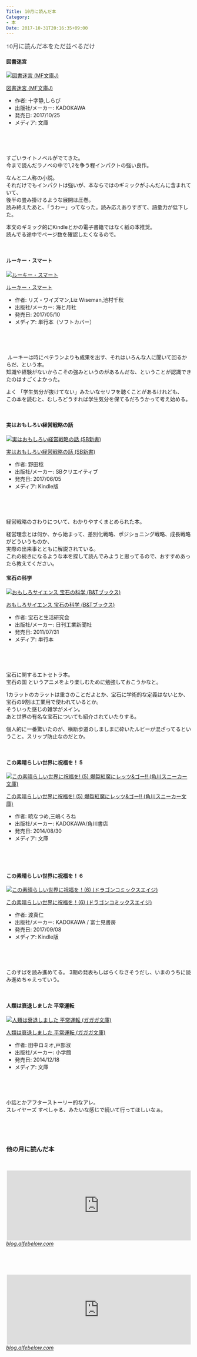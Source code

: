 ```yaml
---
Title: 10月に読んだ本
Category:
- 本
Date: 2017-10-31T20:16:35+09:00
---
```


<p><span style="color: #3d3f44; font-family: 'Helvetica Neue', Helvetica, Arial, 'ヒラギノ角ゴ Pro W3', 'Hiragino Kaku Gothic Pro', メイリオ, Meiryo, 'ＭＳ Ｐゴシック', 'MS PGothic', sans-serif; font-size: 16px; font-style: normal; font-variant-ligatures: normal; font-variant-caps: normal; font-weight: normal; letter-spacing: normal; orphans: 2; text-align: start; text-indent: 0px; text-transform: none; white-space: normal; widows: 2; word-spacing: 0px; -webkit-text-stroke-width: 0px; background-color: #ffffff; text-decoration-style: initial; text-decoration-color: initial; display: inline !important; float: none;">10月に読んだ本をただ並べるだけ</span></p>
<h4>図書迷宮</h4>
<div class="freezed">
<div class="external-link-detail"><a href="https://www.amazon.co.jp/exec/obidos/ASIN/4040683447/ab1025-22/"><img class="external-link-detail-image" title="図書迷宮 (MF文庫J)" src="https://images-fe.ssl-images-amazon.com/images/I/61heLypb75L._SL160_.jpg" alt="図書迷宮 (MF文庫J)" /></a>
<div class="external-link-detail-info">
<p class="external-link-detail-title"><a href="https://www.amazon.co.jp/exec/obidos/ASIN/4040683447/ab1025-22/">図書迷宮 (MF文庫J)</a></p>
<ul>
<li><span class="external-link-detail-label">作者:</span> 十字静,しらび</li>
<li><span class="external-link-detail-label">出版社/メーカー:</span> KADOKAWA</li>
<li><span class="external-link-detail-label">発売日:</span> 2017/10/25</li>
<li><span class="external-link-detail-label">メディア:</span> 文庫</li>

</ul>
</div>
<div class="external-link-detail-foot"> </div>
</div>
</div>
<p> </p>
<p>すごいライトノベルがでてきた。<br />今まで読んだラノベの中で1,2を争う程インパクトの強い良作。</p>
<p>なんと二人称の小説。<br />それだけでもインパクトは強いが、本ならではのギミックがふんだんに含まれていて、<br />後半の畳み掛けるような展開は圧巻。<br />読み終えたあと、「うわー」ってなった。読み応えありすぎて、語彙力が低下した。</p>
<p>本文のギミック的にKindleとかの電子書籍ではなく紙の本推奨。<br />読んでる途中でページ数を確認したくなるので。</p>
<p> </p>
<h4>ルーキー・スマート</h4>
<div class="freezed">
<div class="external-link-detail"><a href="https://www.amazon.co.jp/exec/obidos/ASIN/4903212599/ab1025-22/"><img class="external-link-detail-image" title="ルーキー・スマート" src="https://images-fe.ssl-images-amazon.com/images/I/51Yd1yQQ5oL._SL160_.jpg" alt="ルーキー・スマート" /></a>
<div class="external-link-detail-info">
<p class="external-link-detail-title"><a href="https://www.amazon.co.jp/exec/obidos/ASIN/4903212599/ab1025-22/">ルーキー・スマート</a></p>
<ul>
<li><span class="external-link-detail-label">作者:</span> リズ・ワイズマン,Liz Wiseman,池村千秋</li>
<li><span class="external-link-detail-label">出版社/メーカー:</span> 海と月社</li>
<li><span class="external-link-detail-label">発売日:</span> 2017/05/10</li>
<li><span class="external-link-detail-label">メディア:</span> 単行本（ソフトカバー）</li>

</ul>
</div>
<div class="external-link-detail-foot"> </div>
</div>
</div>
<p> </p>
<p> ルーキーは時にベテランよりも成果を出す、それはいろんな人に聞いて回るからだ、という本。<br />知識や経験がないからこその強みというのがあるんだな、ということが認識できたのはすごくよかった。</p>
<p>よく 「学生気分が抜けてない」みたいなセリフを聴くことがあるけれども、<br />この本を読むと、むしろどうすれば学生気分を保てるだろうかって考え始める。</p>
<p> </p>
<h4>実はおもしろい経営戦略の話</h4>
<div class="freezed">
<div class="external-link-detail"><a href="https://www.amazon.co.jp/exec/obidos/ASIN/B0719RZ4TR/ab1025-22/"><img class="external-link-detail-image" title="実はおもしろい経営戦略の話 (SB新書)" src="https://images-fe.ssl-images-amazon.com/images/I/61RarWUG2lL._SL160_.jpg" alt="実はおもしろい経営戦略の話 (SB新書)" /></a>
<div class="external-link-detail-info">
<p class="external-link-detail-title"><a href="https://www.amazon.co.jp/exec/obidos/ASIN/B0719RZ4TR/ab1025-22/">実はおもしろい経営戦略の話 (SB新書)</a></p>
<ul>
<li><span class="external-link-detail-label">作者:</span> 野田稔</li>
<li><span class="external-link-detail-label">出版社/メーカー:</span> SBクリエイティブ</li>
<li><span class="external-link-detail-label">発売日:</span> 2017/06/05</li>
<li><span class="external-link-detail-label">メディア:</span> Kindle版</li>

</ul>
</div>
<div class="external-link-detail-foot"> </div>
</div>
</div>
<p> </p>
<p>経営戦略のさわりについて、わかりやすくまとめられた本。</p>
<p>経営理念とは何か、から始まって、差別化戦略、ポジショニング戦略、成長戦略がどういうものか、<br />実際の出来事とともに解説されている。<br />これの続きになるような本を探して読んでみようと思ってるので、おすすめあったら教えてください。</p>
<h4>宝石の科学</h4>
<div class="freezed">
<div class="external-link-detail"><a href="https://www.amazon.co.jp/exec/obidos/ASIN/4526067164/ab1025-22/"><img class="external-link-detail-image" title="おもしろサイエンス 宝石の科学 (B&amp;Tブックス)" src="https://images-fe.ssl-images-amazon.com/images/I/51o-au0ERiL._SL160_.jpg" alt="おもしろサイエンス 宝石の科学 (B&amp;Tブックス)" /></a>
<div class="external-link-detail-info">
<p class="external-link-detail-title"><a href="https://www.amazon.co.jp/exec/obidos/ASIN/4526067164/ab1025-22/">おもしろサイエンス 宝石の科学 (B&amp;Tブックス)</a></p>
<ul>
<li><span class="external-link-detail-label">作者:</span> 宝石と生活研究会</li>
<li><span class="external-link-detail-label">出版社/メーカー:</span> 日刊工業新聞社</li>
<li><span class="external-link-detail-label">発売日:</span> 2011/07/31</li>
<li><span class="external-link-detail-label">メディア:</span> 単行本</li>

</ul>
</div>
<div class="external-link-detail-foot"> </div>
</div>
</div>
<p> </p>
<p>宝石に関するエトセトラ本。<br />宝石の国 というアニメをより楽しむために勉強しておこうかなと。</p>
<p>1カラットのカラットは重さのことだよとか、宝石に学術的な定義はないとか、宝石の9割は工業用で使われているとか。<br />そういった感じの雑学がメイン。<br />あと世界の有名な宝石についても紹介されていたりする。</p>
<p>個人的に一番驚いたのが、横断歩道のしましまに砕いたルビーが混ざってるということ。スリップ防止なのだとか。</p>
<p> </p>
<h4>この素晴らしい世界に祝福を！ 5 </h4>
<div class="freezed">
<div class="external-link-detail"><a href="https://www.amazon.co.jp/exec/obidos/ASIN/4041015715/ab1025-22/"><img class="external-link-detail-image" title="この素晴らしい世界に祝福を! (5) 爆裂紅魔にレッツ&amp;ゴー!! (角川スニーカー文庫)" src="https://images-fe.ssl-images-amazon.com/images/I/61VTEU5ujQL._SL160_.jpg" alt="この素晴らしい世界に祝福を! (5) 爆裂紅魔にレッツ&amp;ゴー!! (角川スニーカー文庫)" /></a>
<div class="external-link-detail-info">
<p class="external-link-detail-title"><a href="https://www.amazon.co.jp/exec/obidos/ASIN/4041015715/ab1025-22/">この素晴らしい世界に祝福を! (5) 爆裂紅魔にレッツ&amp;ゴー!! (角川スニーカー文庫)</a></p>
<ul>
<li><span class="external-link-detail-label">作者:</span> 暁なつめ,三嶋くろね</li>
<li><span class="external-link-detail-label">出版社/メーカー:</span> KADOKAWA/角川書店</li>
<li><span class="external-link-detail-label">発売日:</span> 2014/08/30</li>
<li><span class="external-link-detail-label">メディア:</span> 文庫</li>

</ul>
</div>
<div class="external-link-detail-foot"> </div>
</div>
</div>
<p> </p>
<h4>この素晴らしい世界に祝福を！ 6</h4>
<div class="freezed">
<div class="external-link-detail"><a href="https://www.amazon.co.jp/exec/obidos/ASIN/B07541LLJC/ab1025-22/"><img class="external-link-detail-image" title="この素晴らしい世界に祝福を！(6) (ドラゴンコミックスエイジ)" src="https://images-fe.ssl-images-amazon.com/images/I/51VF1O2JEHL._SL160_.jpg" alt="この素晴らしい世界に祝福を！(6) (ドラゴンコミックスエイジ)" /></a>
<div class="external-link-detail-info">
<p class="external-link-detail-title"><a href="https://www.amazon.co.jp/exec/obidos/ASIN/B07541LLJC/ab1025-22/">この素晴らしい世界に祝福を！(6) (ドラゴンコミックスエイジ)</a></p>
<ul>
<li><span class="external-link-detail-label">作者:</span> 渡真仁</li>
<li><span class="external-link-detail-label">出版社/メーカー:</span> KADOKAWA / 富士見書房</li>
<li><span class="external-link-detail-label">発売日:</span> 2017/09/08</li>
<li><span class="external-link-detail-label">メディア:</span> Kindle版</li>

</ul>
</div>
<div class="external-link-detail-foot"> </div>
</div>
</div>
<p> </p>
<p>このすばを読み進めてる。 3期の発表もしばらくなさそうだし、いまのうちに読み進めちゃえっていう。</p>
<p> </p>
<h4>人類は衰退しました 平常運転</h4>
<div class="freezed">
<div class="external-link-detail"><a href="https://www.amazon.co.jp/exec/obidos/ASIN/4094515259/ab1025-22/"><img class="external-link-detail-image" title="人類は衰退しました 平常運転 (ガガガ文庫)" src="https://images-fe.ssl-images-amazon.com/images/I/61Nlz8LRQIL._SL160_.jpg" alt="人類は衰退しました 平常運転 (ガガガ文庫)" /></a>
<div class="external-link-detail-info">
<p class="external-link-detail-title"><a href="https://www.amazon.co.jp/exec/obidos/ASIN/4094515259/ab1025-22/">人類は衰退しました 平常運転 (ガガガ文庫)</a></p>
<ul>
<li><span class="external-link-detail-label">作者:</span> 田中ロミオ,戸部淑</li>
<li><span class="external-link-detail-label">出版社/メーカー:</span> 小学館</li>
<li><span class="external-link-detail-label">発売日:</span> 2014/12/18</li>
<li><span class="external-link-detail-label">メディア:</span> 文庫</li>

</ul>
</div>
<div class="external-link-detail-foot"> </div>
</div>
</div>
<p> </p>
<p>小話とかアフターストーリー的なアレ。<br />スレイヤーズ すぺしゃる、みたいな感じで続いて行ってほしいなぁ。</p>
<p> </p>
<p> </p>

### 他の月に読んだ本

<p> </p>
<p><iframe class="embed-card embed-blogcard" style="display: block; width: 100%; height: 190px; max-width: 500px; margin: auto;" title="2017年9月に読んだ本 - FUN YOU BLOG" src="https://hatenablog-parts.com/embed?url=http%3A%2F%2Fblog.alfebelow.com%2Fentry%2F2017%2F10%2F01%2F2017%25E5%25B9%25B49%25E6%259C%2588%25E3%2581%25AB%25E8%25AA%25AD%25E3%2582%2593%25E3%2581%25A0%25E6%259C%25AC" frameborder="0" scrolling="no"></iframe><cite class="hatena-citation"><a href="/entry/2017/10/01/2017%E5%B9%B49%E6%9C%88%E3%81%AB%E8%AA%AD%E3%82%93%E3%81%A0%E6%9C%AC">blog.alfebelow.com</a></cite></p>
<p> </p>
<p> </p>
<p><iframe class="embed-card embed-blogcard" style="display: block; width: 100%; height: 190px; max-width: 500px; margin: auto;" title="7.8月に読んだ本 - FUN YOU BLOG" src="https://hatenablog-parts.com/embed?url=http%3A%2F%2Fblog.alfebelow.com%2Fentry%2F2017%2F09%2F03%2F7.8%25E6%259C%2588%25E3%2581%25AB%25E8%25AA%25AD%25E3%2582%2593%25E3%2581%25A0%25E6%259C%25AC" frameborder="0" scrolling="no"></iframe><cite class="hatena-citation"><a href="/entry/2017/09/03/7.8%E6%9C%88%E3%81%AB%E8%AA%AD%E3%82%93%E3%81%A0%E6%9C%AC">blog.alfebelow.com</a></cite></p>
<p> </p>
